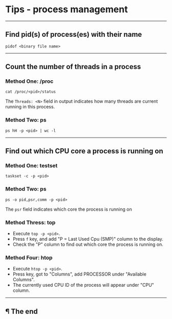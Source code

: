 # Tips - process management

---

## Find pid(s) of process(es) with their name

```
pidof <binary file name>
```

---

## Count the number of threads in a process

### Method One: /proc

```
cat /proc/<pid>/status
```

The `Threads: <N>` field in output indicates how many threads are current running in this process.

### Method Two: ps

```
ps hH -p <pid> | wc -l
```

---

## Find out which CPU core a process is running on

### Method One: testset

```
taskset -c -p <pid>
```

### Method Two: ps

```
ps -o pid,psr,comm -p <pid>
```

The `psr` field indicates which core the process is running on

### Method Thress: top

* Execute `top -p <pid>`.
* Press `f` key, and add "P = Last Used Cpu (SMP)" column to the display.
* Check the "P" column to find out which core the process is running on.

### Method Four: htop

* Execute `htop -p <pid>`.
* Press <F2> key, got to "Columns", add PROCESSOR under "Available Columns".
* The currently used CPU ID of the process will appear under "CPU" column.

---


## ¶ The end

